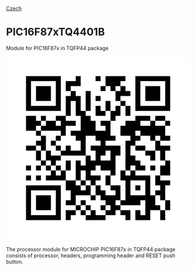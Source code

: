 
[Czech](./README.cs.md)
<!--- module --->
# PIC16F87xTQ4401B
<!--- Emodule --->

<!--- subtitle ---> Module for PIC16F87x in TQFP44 package <!--- Esubtitle --->

![PIC16F87xTQ4401B](DOC/SRC/img/PIC16F87xTQ4401B_QRcode.png)

<!--- description ---> The processor module for MICROCHIP PIC16F87x in TQFP44 package consists of processor, headers, programming header and RESET push button.<!--- Edescription --->
            